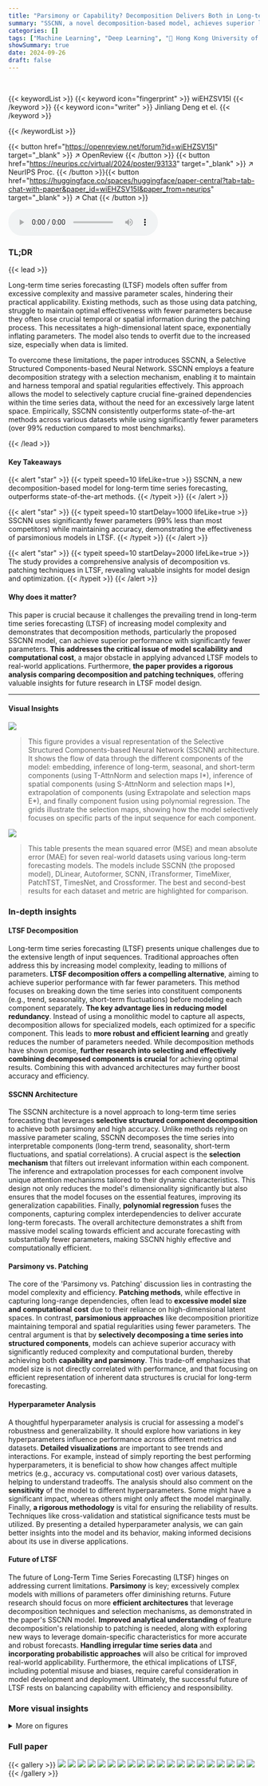 ```yaml
---
title: "Parsimony or Capability? Decomposition Delivers Both in Long-term Time Series Forecasting"
summary: "SSCNN, a novel decomposition-based model, achieves superior long-term time series forecasting accuracy using 99% fewer parameters than existing methods, proving that bigger isn't always better."
categories: []
tags: ["Machine Learning", "Deep Learning", "🏢 Hong Kong University of Science and Technology",]
showSummary: true
date: 2024-09-26
draft: false
---
```


<br>

{{< keywordList >}}
{{< keyword icon="fingerprint" >}} wiEHZSV15I {{< /keyword >}}
{{< keyword icon="writer" >}} Jinliang Deng et el. {{< /keyword >}}
 
{{< /keywordList >}}

{{< button href="https://openreview.net/forum?id=wiEHZSV15I" target="_blank" >}}
↗ OpenReview
{{< /button >}}
{{< button href="https://neurips.cc/virtual/2024/poster/93133" target="_blank" >}}
↗ NeurIPS Proc.
{{< /button >}}{{< button href="https://huggingface.co/spaces/huggingface/paper-central?tab=tab-chat-with-paper&paper_id=wiEHZSV15I&paper_from=neurips" target="_blank" >}}
↗ Chat
{{< /button >}}



<audio controls>
    <source src="https://ai-paper-reviewer.com/wiEHZSV15I/podcast.wav" type="audio/wav">
    Your browser does not support the audio element.
</audio>


### TL;DR


{{< lead >}}

Long-term time series forecasting (LTSF) models often suffer from excessive complexity and massive parameter scales, hindering their practical applicability.  Existing methods, such as those using data patching, struggle to maintain optimal effectiveness with fewer parameters because they often lose crucial temporal or spatial information during the patching process. This necessitates a high-dimensional latent space, exponentially inflating parameters.  The model also tends to overfit due to the increased size, especially when data is limited. 

To overcome these limitations, the paper introduces SSCNN, a Selective Structured Components-based Neural Network. SSCNN employs a feature decomposition strategy with a selection mechanism, enabling it to maintain and harness temporal and spatial regularities effectively. This approach allows the model to selectively capture crucial fine-grained dependencies within the time series data, without the need for an excessively large latent space.  Empirically, SSCNN consistently outperforms state-of-the-art methods across various datasets while using significantly fewer parameters (over 99% reduction compared to most benchmarks).

{{< /lead >}}


#### Key Takeaways

{{< alert "star" >}}
{{< typeit speed=10 lifeLike=true >}} SSCNN, a new decomposition-based model for long-term time series forecasting, outperforms state-of-the-art methods. {{< /typeit >}}
{{< /alert >}}

{{< alert "star" >}}
{{< typeit speed=10 startDelay=1000 lifeLike=true >}} SSCNN uses significantly fewer parameters (99% less than most competitors) while maintaining accuracy, demonstrating the effectiveness of parsimonious models in LTSF. {{< /typeit >}}
{{< /alert >}}

{{< alert "star" >}}
{{< typeit speed=10 startDelay=2000 lifeLike=true >}} The study provides a comprehensive analysis of decomposition vs. patching techniques in LTSF, revealing valuable insights for model design and optimization. {{< /typeit >}}
{{< /alert >}}

#### Why does it matter?
This paper is crucial because it challenges the prevailing trend in long-term time series forecasting (LTSF) of increasing model complexity and demonstrates that decomposition methods, particularly the proposed SSCNN model, can achieve superior performance with significantly fewer parameters. **This addresses the critical issue of model scalability and computational cost**, a major obstacle in applying advanced LTSF models to real-world applications. Furthermore, **the paper provides a rigorous analysis comparing decomposition and patching techniques**, offering valuable insights for future research in LTSF model design.

------
#### Visual Insights



![](https://ai-paper-reviewer.com/wiEHZSV15I/figures_3_1.jpg)

> This figure provides a visual representation of the Selective Structured Components-based Neural Network (SSCNN) architecture.  It shows the flow of data through the different components of the model: embedding, inference of long-term, seasonal, and short-term components (using T-AttnNorm and selection maps I*), inference of spatial components (using S-AttnNorm and selection maps I*), extrapolation of components (using Extrapolate and selection maps E*), and finally component fusion using polynomial regression. The grids illustrate the selection maps, showing how the model selectively focuses on specific parts of the input sequence for each component.





![](https://ai-paper-reviewer.com/wiEHZSV15I/tables_16_1.jpg)

> This table presents the mean squared error (MSE) and mean absolute error (MAE) for seven real-world datasets using various long-term forecasting models. The models include SSCNN (the proposed model), DLinear, Autoformer, SCNN, iTransformer, TimeMixer, PatchTST, TimesNet, and Crossformer.  The best and second-best results for each dataset and metric are highlighted for comparison.





### In-depth insights


#### LTSF Decomposition
Long-term time series forecasting (LTSF) presents unique challenges due to the extensive length of input sequences.  Traditional approaches often address this by increasing model complexity, leading to millions of parameters.  **LTSF decomposition offers a compelling alternative**, aiming to achieve superior performance with far fewer parameters.  This method focuses on breaking down the time series into constituent components (e.g., trend, seasonality, short-term fluctuations) before modeling each component separately.  **The key advantage lies in reducing model redundancy**.  Instead of using a monolithic model to capture all aspects, decomposition allows for specialized models, each optimized for a specific component.  This leads to **more robust and efficient learning** and greatly reduces the number of parameters needed. While decomposition methods have shown promise, **further research into selecting and effectively combining decomposed components is crucial** for achieving optimal results. Combining this with advanced architectures may further boost accuracy and efficiency.

#### SSCNN Architecture
The SSCNN architecture is a novel approach to long-term time series forecasting that leverages **selective structured component decomposition** to achieve both parsimony and high accuracy. Unlike methods relying on massive parameter scaling, SSCNN decomposes the time series into interpretable components (long-term trend, seasonality, short-term fluctuations, and spatial correlations). A crucial aspect is the **selection mechanism** that filters out irrelevant information within each component. The inference and extrapolation processes for each component involve unique attention mechanisms tailored to their dynamic characteristics. This design not only reduces the model's dimensionality significantly but also ensures that the model focuses on the essential features, improving its generalization capabilities. Finally, **polynomial regression** fuses the components, capturing complex interdependencies to deliver accurate long-term forecasts.  The overall architecture demonstrates a shift from massive model scaling towards efficient and accurate forecasting with substantially fewer parameters, making SSCNN highly effective and computationally efficient.

#### Parsimony vs. Patching
The core of the 'Parsimony vs. Patching' discussion lies in contrasting the model complexity and efficiency. **Patching methods**, while effective in capturing long-range dependencies, often lead to **excessive model size and computational cost** due to their reliance on high-dimensional latent spaces.  In contrast, **parsimonious approaches** like decomposition prioritize maintaining temporal and spatial regularities using fewer parameters.  The central argument is that by **selectively decomposing a time series into structured components**, models can achieve superior accuracy with significantly reduced complexity and computational burden, thereby achieving both **capability and parsimony**.  This trade-off emphasizes that model size is not directly correlated with performance, and that focusing on efficient representation of inherent data structures is crucial for long-term forecasting.

#### Hyperparameter Analysis
A thoughtful hyperparameter analysis is crucial for assessing a model's robustness and generalizability.  It should explore how variations in key hyperparameters influence performance across different metrics and datasets. **Detailed visualizations** are important to see trends and interactions.  For example, instead of simply reporting the best performing hyperparameters, it is beneficial to show how changes affect multiple metrics (e.g., accuracy vs. computational cost) over various datasets, helping to understand tradeoffs.  The analysis should also comment on the **sensitivity** of the model to different hyperparameters. Some might have a significant impact, whereas others might only affect the model marginally.  Finally, **a rigorous methodology** is vital for ensuring the reliability of results. Techniques like cross-validation and statistical significance tests must be utilized. By presenting a detailed hyperparameter analysis, we can gain better insights into the model and its behavior, making informed decisions about its use in diverse applications.

#### Future of LTSF
The future of Long-Term Time Series Forecasting (LTSF) hinges on addressing current limitations.  **Parsimony** is key; excessively complex models with millions of parameters offer diminishing returns.  Future research should focus on more **efficient architectures** that leverage decomposition techniques and selection mechanisms, as demonstrated in the paper's SSCNN model.  **Improved analytical understanding** of feature decomposition's relationship to patching is needed, along with exploring new ways to leverage domain-specific characteristics for more accurate and robust forecasts.   **Handling irregular time series data** and **incorporating probabilistic approaches** will also be critical for improved real-world applicability. Furthermore, the ethical implications of LTSF, including potential misuse and biases, require careful consideration in model development and deployment. Ultimately, the successful future of LTSF rests on balancing capability with efficiency and responsibility.


### More visual insights

<details>
<summary>More on figures
</summary>


![](https://ai-paper-reviewer.com/wiEHZSV15I/figures_7_1.jpg)

> This figure shows the parameter scale and computational cost (measured in FLOPs) of SSCNN and other state-of-the-art models across varying forward and backward window sizes for the ECL dataset.  It demonstrates SSCNN's efficiency in terms of both parameters and computation, especially when compared to other Transformer-based models. The plots visualize the relationship between window size and model complexity, highlighting the parsimonious nature of SSCNN.


![](https://ai-paper-reviewer.com/wiEHZSV15I/figures_8_1.jpg)

> This figure shows the impact of the backward window size on the MSE of different models for four different settings. The settings vary the dataset (ECL or ETTh2) and the forward window size (24 or 336). In general, increasing the backward window size improves the MSE. However, the improvement is more significant for certain settings than for others. For example, in (a) ECL Tout=24, increasing the backward window size from 96 to 336 results in a significant drop in MSE. However, in (d) ETTh2 Tout=336, the improvement is marginal.


![](https://ai-paper-reviewer.com/wiEHZSV15I/figures_8_2.jpg)

> This figure displays the sensitivity analysis of five hyperparameters (number of layers, hidden dimension, kernel size, cycle length, and short-term span) on the performance of the SSCNN model, using the ECL and Traffic datasets.  Each subplot shows how changes in a single hyperparameter affect the model's performance, while holding the others constant. This analysis aims to identify the most influential hyperparameters for tuning the model's accuracy.


![](https://ai-paper-reviewer.com/wiEHZSV15I/figures_8_3.jpg)

> This ablation study analyzes the impact of each component (long-term, seasonal, short-term, spatial) and attention mechanisms within the SSCNN model on two datasets (ECL and Traffic).  Removing components or attention mechanisms individually shows significant performance degradation, highlighting their importance for accurate forecasting.  The use of a fully-connected network (FCN) shows no improvement and may be redundant.


![](https://ai-paper-reviewer.com/wiEHZSV15I/figures_18_1.jpg)

> This figure visualizes the decomposition of a time series into its structured components (long-term, seasonal, and short-term) and a residual component.  For each component, the figure shows the original time series (blue), the extracted component (orange), the mean, and the standard deviation of the component. The decomposition process helps in isolating the different patterns that contribute to the overall time series.


![](https://ai-paper-reviewer.com/wiEHZSV15I/figures_18_2.jpg)

> This figure visualizes how conditional correlations and autocorrelations change as the long-term, seasonal, and short-term components are progressively controlled for.  The top row shows the autocorrelations for the original time series and after removing each component. The bottom row shows the corresponding conditional correlation matrices. This illustrates how removing structured components reveals the remaining, less correlated components.


![](https://ai-paper-reviewer.com/wiEHZSV15I/figures_19_1.jpg)

> This figure visualizes the prediction results of six different time series forecasting models (SSCNN, iTransformer, PatchTST, TimeMixer, TimesNet, and Crossformer) on the Traffic dataset.  The input sequence length was 168 time steps, and the prediction horizon was 96 time steps. The figure allows a visual comparison of the accuracy and patterns captured by each model in comparison to the ground truth.


![](https://ai-paper-reviewer.com/wiEHZSV15I/figures_19_2.jpg)

> This figure visualizes the performance of six different time series forecasting models (SSCNN, iTransformer, PatchTST, TimeMixer, TimesNet, and Crossformer) on the Traffic dataset.  Each model's prediction is plotted against the ground truth for a sequence length of 168 inputs and 96 predictions. This allows for a direct visual comparison of the accuracy and quality of the different forecasting methods.  The visual comparison allows for a quick understanding of each model's ability to capture the trends and patterns within the Traffic dataset.


</details>






### Full paper

{{< gallery >}}
<img src="https://ai-paper-reviewer.com/wiEHZSV15I/1.png" class="grid-w50 md:grid-w33 xl:grid-w25" />
<img src="https://ai-paper-reviewer.com/wiEHZSV15I/2.png" class="grid-w50 md:grid-w33 xl:grid-w25" />
<img src="https://ai-paper-reviewer.com/wiEHZSV15I/3.png" class="grid-w50 md:grid-w33 xl:grid-w25" />
<img src="https://ai-paper-reviewer.com/wiEHZSV15I/4.png" class="grid-w50 md:grid-w33 xl:grid-w25" />
<img src="https://ai-paper-reviewer.com/wiEHZSV15I/5.png" class="grid-w50 md:grid-w33 xl:grid-w25" />
<img src="https://ai-paper-reviewer.com/wiEHZSV15I/6.png" class="grid-w50 md:grid-w33 xl:grid-w25" />
<img src="https://ai-paper-reviewer.com/wiEHZSV15I/7.png" class="grid-w50 md:grid-w33 xl:grid-w25" />
<img src="https://ai-paper-reviewer.com/wiEHZSV15I/8.png" class="grid-w50 md:grid-w33 xl:grid-w25" />
<img src="https://ai-paper-reviewer.com/wiEHZSV15I/9.png" class="grid-w50 md:grid-w33 xl:grid-w25" />
<img src="https://ai-paper-reviewer.com/wiEHZSV15I/10.png" class="grid-w50 md:grid-w33 xl:grid-w25" />
<img src="https://ai-paper-reviewer.com/wiEHZSV15I/11.png" class="grid-w50 md:grid-w33 xl:grid-w25" />
<img src="https://ai-paper-reviewer.com/wiEHZSV15I/12.png" class="grid-w50 md:grid-w33 xl:grid-w25" />
<img src="https://ai-paper-reviewer.com/wiEHZSV15I/13.png" class="grid-w50 md:grid-w33 xl:grid-w25" />
<img src="https://ai-paper-reviewer.com/wiEHZSV15I/14.png" class="grid-w50 md:grid-w33 xl:grid-w25" />
<img src="https://ai-paper-reviewer.com/wiEHZSV15I/15.png" class="grid-w50 md:grid-w33 xl:grid-w25" />
<img src="https://ai-paper-reviewer.com/wiEHZSV15I/16.png" class="grid-w50 md:grid-w33 xl:grid-w25" />
<img src="https://ai-paper-reviewer.com/wiEHZSV15I/17.png" class="grid-w50 md:grid-w33 xl:grid-w25" />
<img src="https://ai-paper-reviewer.com/wiEHZSV15I/18.png" class="grid-w50 md:grid-w33 xl:grid-w25" />
<img src="https://ai-paper-reviewer.com/wiEHZSV15I/19.png" class="grid-w50 md:grid-w33 xl:grid-w25" />
<img src="https://ai-paper-reviewer.com/wiEHZSV15I/20.png" class="grid-w50 md:grid-w33 xl:grid-w25" />
{{< /gallery >}}